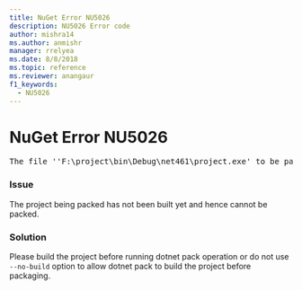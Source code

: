 ```yaml
---
title: NuGet Error NU5026
description: NU5026 Error code
author: mishra14
ms.author: anmishr
manager: rrelyea
ms.date: 8/8/2018
ms.topic: reference
ms.reviewer: anangaur
f1_keywords:
  - NU5026
---
```


# NuGet Error NU5026
<pre>The file ''F:\project\bin\Debug\net461\project.exe' to be packed was not found on disk.</pre>

### Issue

The project being packed has not been built yet and hence cannot be packed.


### Solution

Please build the project before running dotnet pack operation or do not use `--no-build` option to allow dotnet pack to build the project before packaging.


